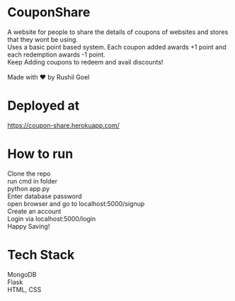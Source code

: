 # CouponShare
A website for people to share the details of coupons of websites and stores that they wont be using.<br>
Uses a basic point based system. Each coupon added awards +1 point and each redemption awards -1 point.<br>
Keep Adding coupons to redeem and avail discounts! <br><br>
Made with ❤️ by Rushil Goel <br>

# Deployed at
https://coupon-share.herokuapp.com/

# How to run
Clone the repo<br>
run cmd in folder<br>
python app.py<br>
Enter database password<br>
open browser and go to localhost:5000/signup<br>
Create an account <br>
Login via localhost:5000/login<br>
Happy Saving!

# Tech Stack
MongoDB<br>
Flask<br>
HTML, CSS<br>


